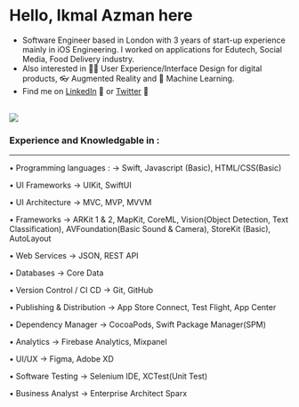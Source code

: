 
<h1> Hello, Ikmal Azman here </h1>

- Software Engineer based in London with 3 years of start-up experience mainly in iOS Engineering. I worked on applications for Edutech, Social Media, Food Delivery industry. 
- Also interested in 👨‍💻 User Experience/Interface Design for digital products, 👓 Augmented Reality and 🤖 Machine Learning.
- Find me on [LinkedIn](https://www.linkedin.com/in/esikmalazman/) 🤝 or [Twitter](https://twitter.com/esikmalazman) 🦅

<br>

<a href="https://github.com/esikmalazman/Privacam-Submission-WWDC22">
  <img align="center" src="https://github-readme-stats.vercel.app/api/pin/?username=esikmalazman&repo=Privacam-Submission-WWDC22&title_color=000000" />
</a>

<!-- 
<p align="center">
<h2 align="center"> 📱 My App </h2>
<h2>Noted.</h2>
<h5>Noted taking apps with amazing sound design for iOS/iPadOS</h5>
<br>

![noted-icon](https://user-images.githubusercontent.com/59039044/123562235-ff8c5d80-d7df-11eb-9191-a687090a8bb6.png)
<br><br>
<a href="https://apps.apple.com/my/app/noted/id1574642847?itsct=apps_box_badge&amp;itscg=30200" style="display: inline-block; overflow: hidden; border-top-left-radius: 13px; border-top-right-radius: 13px; border-bottom-right-radius: 13px; border-bottom-left-radius: 13px; width: 250px; height: 83px;"><img src="https://tools.applemediaservices.com/api/badges/download-on-the-app-store/white/en-us?size=250x83&amp;releaseDate=1625961600&h=3e5559a1ee7eafa9a383994c36ec6167" alt="Download on the App Store" style="border-top-left-radius: 13px; border-top-right-radius: 13px; border-bottom-right-radius: 13px; border-bottom-left-radius: 13px; width: 250px; height: 83px;"></a>
</p>
 -->

<br>

### Experience and Knowledgable in :

<hr>

• Programming languages :
-> Swift, Javascript (Basic), HTML/CSS(Basic)

• UI Frameworks
-> UIKit, SwiftUI

• UI Architecture
-> MVC, MVP, MVVM

• Frameworks
-> ARKit 1 & 2, MapKit, CoreML, Vision(Object Detection, Text Classification), AVFoundation(Basic Sound & Camera), StoreKit (Basic), AutoLayout

• Web Services
 -> JSON, REST API

• Databases
 -> Core Data

• Version Control / CI CD
-> Git, GitHub

• Publishing & Distribution 
-> App Store Connect, Test Flight, App Center

• Dependency Manager
-> CocoaPods, Swift Package Manager(SPM)

• Analytics
-> Firebase Analytics, Mixpanel

• UI/UX
-> Figma, Adobe XD

• Software Testing
-> Selenium IDE, XCTest(Unit Test)

• Business Analyst
-> Enterprise Architect Sparx

